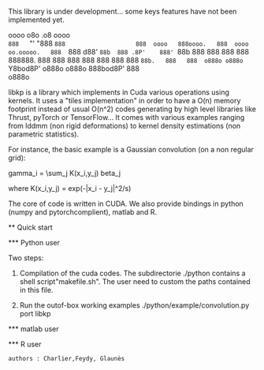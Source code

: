 This library is under development... some keys features have not been implemented yet. 

oooo   o8o   .o8       oooo                   
`888   `"'  "888       `888                   
888  oooo   888oooo.   888  oooo  oo.ooooo.  
888  `888   d88' `88b  888 .8P'    888' `88b 
888   888   888   888  888888.     888   888 
888   888   888   888  888 `88b.   888   888 
o888o o888o  `Y8bod8P' o888o o888o  888bod8P' 
                                   888       
                                  o888o     


libkp is a library which implements in Cuda various operations using kernels. It uses a "tiles implementation" in order to have a O(n) memory footprint instead of usual O(n^2) codes generating by high level libraries like Thrust, pyTorch or TensorFlow... It comes with various examples ranging from lddmm (non rigid deformations) to kernel density estimations (non parametric statistics).  

For instance, the basic example is a Gaussian convolution (on a non regular grid):

 gamma_i =  \sum_j K(x_i,y_j) beta_j

 where K(x_i,y_j) = exp(-|x_i - y_j|^2/s) 
 
The core of code is written in CUDA. We also provide bindings in python (numpy and pytorchcomplient),  matlab and R.


** Quick start

*** Python user

Two steps:

1) Compilation of the cuda codes. The subdirectorie ./python contains a shell script"makefile.sh". The user need to custom the paths contained in this file.

2) Run the outof-box working examples ./python/example/convolution.py port libkp


*** matlab user


*** R user




   
    authors : Charlier,Feydy, Glaunès
